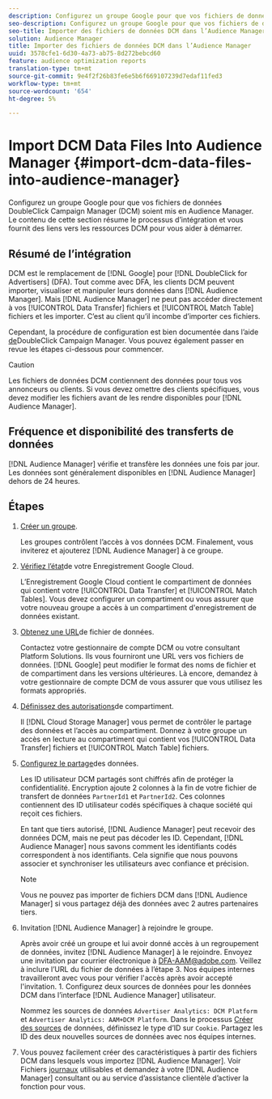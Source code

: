 ```yaml
---
description: Configurez un groupe Google pour que vos fichiers de données DoubleClick Campaign Manager (DCM) soient mis en Audience Manager. Le contenu de cette section résume le processus d’intégration et vous fournit des liens vers les ressources DCM pour vous aider à démarrer.
seo-description: Configurez un groupe Google pour que vos fichiers de données DoubleClick Campaign Manager (DCM) soient mis en Audience Manager. Le contenu de cette section résume le processus d’intégration et vous fournit des liens vers les ressources DCM pour vous aider à démarrer.
seo-title: Importer des fichiers de données DCM dans l’Audience Manager
solution: Audience Manager
title: Importer des fichiers de données DCM dans l’Audience Manager
uuid: 3578cfe1-6d30-4a73-ab75-8d272bebcd60
feature: audience optimization reports
translation-type: tm+mt
source-git-commit: 9e4f2f26b83fe6e5b6f669107239d7edaf11fed3
workflow-type: tm+mt
source-wordcount: '654'
ht-degree: 5%

---
```



# Import DCM Data Files Into Audience Manager {#import-dcm-data-files-into-audience-manager}

Configurez un groupe Google pour que vos fichiers de données DoubleClick Campaign Manager (DCM) soient mis en Audience Manager. Le contenu de cette section résume le processus d’intégration et vous fournit des liens vers les ressources DCM pour vous aider à démarrer.

## Résumé de l’intégration

DCM est le remplacement de [!DNL Google] pour [!DNL DoubleClick for Advertisers] (DFA). Tout comme avec DFA, les clients DCM peuvent importer, visualiser et manipuler leurs données dans [!DNL Audience Manager]. Mais [!DNL Audience Manager] ne peut pas accéder directement à vos [!UICONTROL Data Transfer] fichiers et [!UICONTROL Match Table] fichiers et les importer. C’est au client qu’il incombe d’importer ces fichiers.

Cependant, la procédure de configuration est bien documentée dans l’aide [de](https://support.google.com/dcm/partner/answer/2941575?hl=en&amp;ref_topic=6107456)DoubleClick Campaign Manager. Vous pouvez également passer en revue les étapes ci-dessous pour commencer.

>[!CAUTION]
>
>Les fichiers de données DCM contiennent des données pour tous vos annonceurs ou clients. Si vous devez omettre des clients spécifiques, vous devez modifier les fichiers avant de les rendre disponibles pour [!DNL Audience Manager].

## Fréquence et disponibilité des transferts de données

[!DNL Audience Manager] vérifie et transfère les données une fois par jour. Les données sont généralement disponibles en [!DNL Audience Manager] dehors de 24 heures.

## Étapes

1. [Créer un groupe](https://support.google.com/dcm/partner/answer/3370419?hl=en&amp;ref_topic=6107456).

   Les groupes contrôlent l’accès à vos données DCM. Finalement, vous inviterez et ajouterez [!DNL Audience Manager] à ce groupe.

1. [Vérifiez l’état](https://support.google.com/dcm/partner/answer/3370481?hl=en&amp;ref_topic=6107456)de votre Enregistrement Google Cloud.

   L’Enregistrement Google Cloud contient le compartiment de données qui contient votre [!UICONTROL Data Transfer] et [!UICONTROL Match Tables]. Vous devez configurer un compartiment ou vous assurer que votre nouveau groupe a accès à un compartiment d&#39;enregistrement de données existant.

1. [Obtenez une URL](https://support.google.com/dcm/partner/answer/3370482?hl=en&amp;ref_topic=6107456)de fichier de données.

   Contactez votre gestionnaire de compte DCM ou votre consultant Platform Solutions. Ils vous fourniront une URL vers vos fichiers de données. [!DNL Google] peut modifier le format des noms de fichier et de compartiment dans les versions ultérieures. Là encore, demandez à votre gestionnaire de compte DCM de vous assurer que vous utilisez les formats appropriés.

1. [Définissez des autorisations](https://cloud.google.com/storage/docs/cloud-console?csw=1#_bucketpermission)de compartiment.

   Il [!DNL Cloud Storage Manager] vous permet de contrôler le partage des données et l’accès au compartiment. Donnez à votre groupe un accès en lecture au compartiment qui contient vos [!UICONTROL Data Transfer] fichiers et [!UICONTROL Match Table] fichiers.

1. [Configurez le partage](https://support.google.com/dcm/partner/answer/6206106?hl=en)des données.

   Les ID utilisateur DCM partagés sont chiffrés afin de protéger la confidentialité. Encryption ajoute 2 colonnes à la fin de votre fichier de transfert de données `PartnerId1` et `PartnerId2`. Ces colonnes contiennent des ID utilisateur codés spécifiques à chaque société qui reçoit ces fichiers.

   En tant que tiers autorisé, [!DNL Audience Manager] peut recevoir des données DCM, mais ne peut pas décoder les ID. Cependant, [!DNL Audience Manager] nous savons comment les identifiants codés correspondent à nos identifiants. Cela signifie que nous pouvons associer et synchroniser les utilisateurs avec confiance et précision.

   >[!NOTE]
   >Vous ne pouvez pas importer de fichiers DCM dans [!DNL Audience Manager] si vous partagez déjà des données avec 2 autres partenaires tiers.

1. Invitation [!DNL Audience Manager] à rejoindre le groupe.

   Après avoir créé un groupe et lui avoir donné accès à un regroupement de données, invitez [!DNL Audience Manager] à le rejoindre. Envoyez une invitation par courrier électronique à DFA-AAM@adobe.com. Veillez à inclure l’URL du fichier de données à l’étape 3. Nos équipes internes travailleront avec vous pour vérifier l&#39;accès après avoir accepté l&#39;invitation. 1. Configurez deux sources de données pour les données DCM dans l’interface [!DNL Audience Manager] utilisateur.

   Nommez les sources de données `Advertiser Analytics: DCM Platform` et `Advertiser Analytics: AAM+DCM Platform`. Dans le processus [Créer des sources](../../../features/manage-datasources.md#create-data-source) de données, définissez le type d’ID sur `Cookie`. Partagez les ID des deux nouvelles sources de données avec nos équipes internes.

1. Vous pouvez facilement créer des caractéristiques à partir des fichiers DCM dans lesquels vous importez [!DNL Audience Manager]. Voir Fichiers [journaux](../../../integration/media-data-integration/actionable-log-files.md) utilisables et demandez à votre [!DNL Audience Manager] consultant ou au service d’assistance clientèle d’activer la fonction pour vous.
